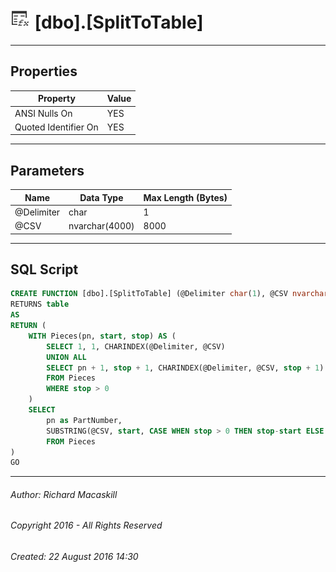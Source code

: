 #### 



# ![Table-valued Functions](../../../../../Images/Function_Table32.png) [dbo].[SplitToTable]

---

## <a name="#properties"></a>Properties

| Property | Value |
|---|---|
| ANSI Nulls On | YES |
| Quoted Identifier On | YES |


---

## <a name="#parameters"></a>Parameters

| Name | Data Type | Max Length (Bytes) |
|---|---|---|
| @Delimiter | char | 1 |
| @CSV | nvarchar(4000) | 8000 |


---

## <a name="#sqlscript"></a>SQL Script

```sql
CREATE FUNCTION [dbo].[SplitToTable] (@Delimiter char(1), @CSV nvarchar(4000))
RETURNS table
AS
RETURN (
    WITH Pieces(pn, start, stop) AS (
        SELECT 1, 1, CHARINDEX(@Delimiter, @CSV)
        UNION ALL
        SELECT pn + 1, stop + 1, CHARINDEX(@Delimiter, @CSV, stop + 1)
        FROM Pieces
        WHERE stop > 0
    )
    SELECT
        pn as PartNumber,
        SUBSTRING(@CSV, start, CASE WHEN stop > 0 THEN stop-start ELSE 512 END) AS Part
        FROM Pieces
) 
GO

```


---

###### Author:  Richard Macaskill

###### Copyright 2016 - All Rights Reserved

###### Created: 22 August 2016 14:30

